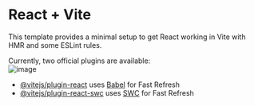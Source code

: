 # React + Vite

This template provides a minimal setup to get React working in Vite with HMR and some ESLint rules.

Currently, two official plugins are available: <br>
![image](https://github.com/annous246/Random-Quote-Generator/assets/64448280/82baef55-8383-4613-8a44-321ae551c4b6)


- [@vitejs/plugin-react](https://github.com/vitejs/vite-plugin-react/blob/main/packages/plugin-react/README.md) uses [Babel](https://babeljs.io/) for Fast Refresh
- [@vitejs/plugin-react-swc](https://github.com/vitejs/vite-plugin-react-swc) uses [SWC](https://swc.rs/) for Fast Refresh
